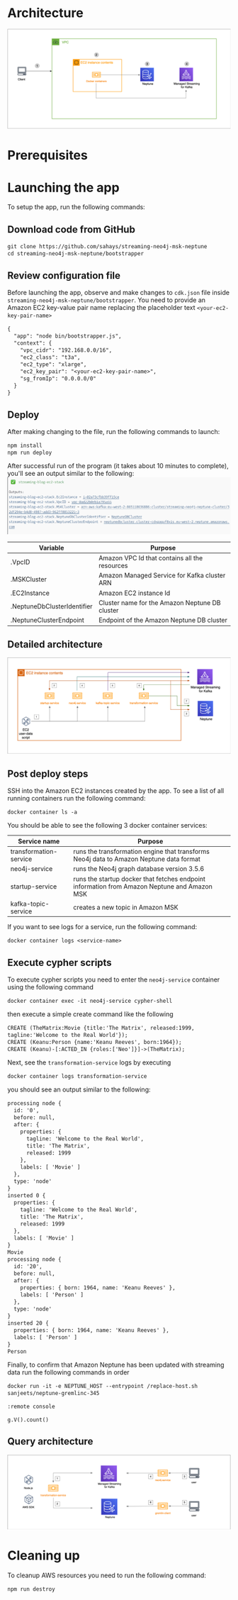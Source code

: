# Architecture

![AWS Architecture](images/high-level.png)

# Prerequisites

# Launching the app

To setup the app, run the following commands:

## Download code from GitHub

```
git clone https://github.com/sahays/streaming-neo4j-msk-neptune
cd streaming-neo4j-msk-neptune/bootstrapper
```

## Review configuration file

Before launching the app, observe and make changes to `cdk.json` file inside
`streaming-neo4j-msk-neptune/bootstrapper`. You need to provide an Amazon EC2
key-value pair name replacing the placeholder text `<your-ec2-key-pair-name>`

```
{
  "app": "node bin/bootstrapper.js",
  "context": {
    "vpc_cidr": "192.168.0.0/16",
    "ec2_class": "t3a",
    "ec2_type": "xlarge",
    "ec2_key_pair": "<your-ec2-key-pair-name>",
    "sg_fromIp": "0.0.0.0/0"
  }
}
```

## Deploy

After making changing to the file, run the following commands to launch:

```
npm install
npm run deploy
```

After successful run of the program (it takes about 10 minutes to complete),
you'll see an output similar to the following:
![EC2 output](images/ec2-output.png)

| Variable                    | Purpose                                        |
| --------------------------- | ---------------------------------------------- |
| .VpcID                      | Amazon VPC Id that contains all the resources  |
| .MSKCluster                 | Amazon Managed Service for Kafka cluster ARN   |
| .EC2Instance                | Amazon EC2 instance Id                         |
| .NeptuneDbClusterIdentifier | Cluster name for the Amazon Neptune DB cluster |
| .NeptuneClusterEndpoint     | Endpoint of the Amazon Neptune DB cluster      |

## Detailed architecture

![EC2 output](images/services.png)

## Post deploy steps

SSH into the Amazon EC2 instances created by the app. To see a list of all
running containers run the following command:

```
docker container ls -a
```

You should be able to see the following 3 docker container services:

| Service name           | Purpose                                                                                      |
| ---------------------- | -------------------------------------------------------------------------------------------- |
| transformation-service | runs the transformation engine that transforms Neo4j data to Amazon Neptune data format      |
| neo4j-service          | runs the Neo4j graph database version 3.5.6                                                  |
| startup-service        | runs the startup docker that fetches endpoint information from Amazon Neptune and Amazon MSK |
| kafka-topic-service    | creates a new topic in Amazon MSK                                                            |

If you want to see logs for a service, run the following command:

```
docker container logs <service-name>
```

## Execute cypher scripts

To execute cypher scripts you need to enter the `neo4j-service` container using
the following command

```
docker container exec -it neo4j-service cypher-shell
```

then execute a simple create command like the following

```
CREATE (TheMatrix:Movie {title:'The Matrix', released:1999, tagline:'Welcome to the Real World'});
CREATE (Keanu:Person {name:'Keanu Reeves', born:1964});
CREATE (Keanu)-[:ACTED_IN {roles:['Neo']}]->(TheMatrix);
```

Next, see the `transformation-service` logs by executing

```
docker container logs transformation-service
```

you should see an output similar to the following:

```
processing node {
  id: '0',
  before: null,
  after: {
    properties: {
      tagline: 'Welcome to the Real World',
      title: 'The Matrix',
      released: 1999
    },
    labels: [ 'Movie' ]
  },
  type: 'node'
}
inserted 0 {
  properties: {
    tagline: 'Welcome to the Real World',
    title: 'The Matrix',
    released: 1999
  },
  labels: [ 'Movie' ]
}
Movie
processing node {
  id: '20',
  before: null,
  after: {
    properties: { born: 1964, name: 'Keanu Reeves' },
    labels: [ 'Person' ]
  },
  type: 'node'
}
inserted 20 {
  properties: { born: 1964, name: 'Keanu Reeves' },
  labels: [ 'Person' ]
}
Person
```

Finally, to confirm that Amazon Neptune has been updated with streaming data run
the following commands in order

```
docker run -it -e NEPTUNE_HOST --entrypoint /replace-host.sh sanjeets/neptune-gremlinc-345
```

```
:remote console
```

```
g.V().count()
```

## Query architecture

![Queries](images/queries.png)

# Cleaning up

To cleanup AWS resources you need to run the following command:

```
npm run destroy
```
